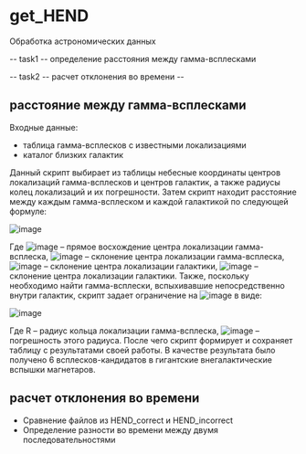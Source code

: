 # get_HEND
Обработка астрономических данных

-- task1 -- определение расстояния между гамма-всплесками

-- task2 -- расчет отклонения во времени --

## расстояние между гамма-всплесками

Входные данные: 
- таблица гамма-всплесков с известными локализациями 
- каталог близких галактик

Данный скрипт выбирает из таблицы небесные координаты центров локализаций гамма-всплесков и центров галактик, а также радиусы колец локализаций и их погрешности. Затем скрипт находит расстояние между каждым гамма-всплеском и каждой галактикой по следующей формуле:

![image](https://user-images.githubusercontent.com/62285192/222462225-a478741b-b0b4-45a0-8d47-4f60f9c11ac4.png)


Где  ![image](https://user-images.githubusercontent.com/62285192/222459620-42c486e9-6ee5-40eb-8a2a-9b7d641024f1.png)
 – прямое восхождение центра локализации гамма-всплеска,
        ![image](https://user-images.githubusercontent.com/62285192/222459645-9bcb99db-b5c3-4b95-a31a-b71804d53d4c.png)
  – склонение центра локализации гамма-всплеска,
       ![image](https://user-images.githubusercontent.com/62285192/222459677-27d25377-73cf-4bfa-ab4d-67db0b0b274c.png)
   – склонение центра локализации галактики,
      ![image](https://user-images.githubusercontent.com/62285192/222459709-b3929335-dff9-43d9-8a52-bb183fd2a2fa.png)
    – склонение центра локализации галактики.
Также, поскольку необходимо найти гамма-всплески, вспыхивавшие непосредственно внутри галактик, скрипт задает ограничение на  ![image](https://user-images.githubusercontent.com/62285192/222460022-414782d8-6873-40d1-a3a9-df886cd82040.png)
 в виде:

![image](https://user-images.githubusercontent.com/62285192/222461573-67c601ca-6c48-4d8b-aa87-c8670d5f83fc.png)
                      

Где  R – радиус кольца локализации гамма-всплеска,
     ![image](https://user-images.githubusercontent.com/62285192/222459441-791d4828-addc-4ff9-8800-fbe195a0f129.png)
– погрешность этого радиуса.
После чего скрипт формирует и сохраняет таблицу с результатами своей работы.
В качестве результата было получено 6 всплесков-кандидатов в гигантские внегалактические вспышки магнетаров.


## расчет отклонения во времени

- Сравнение файлов из HEND_correct и HEND_incorrect
- Определение разности во времени  между двумя последовательностями
